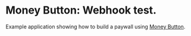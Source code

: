 # Money Button: Webhook test.

Example application showing how to build a paywall using [Money Button](https://moneybutton.com).
